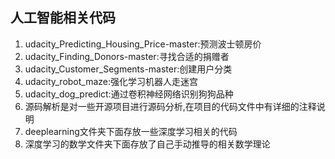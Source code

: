 ## 人工智能相关代码
   1. udacity_Predicting_Housing_Price-master:预测波士顿房价
   2. udacity_Finding_Donors-master:寻找合适的捐赠者
   3. udacity_Customer_Segments-master:创建用户分类
   4. udacity_robot_maze:强化学习机器人走迷宫
   5. udacity_dog_predict:通过卷积神经网络识别狗狗品种
   6. 源码解析是对一些开源项目进行源码分析,在项目的代码文件中有详细的注释说明
   7. deeplearning文件夹下面存放一些深度学习相关的代码
   8. 深度学习的数学文件夹下面存放了自己手动推导的相关数学理论
